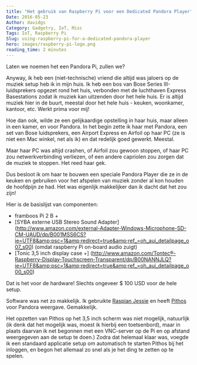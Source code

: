 ```yaml
---
title: "Het gebruik van Raspberry Pi voor een Dedicated Pandora Player"
Date: 2016-05-23
Author: davidgs
Category: Gadgetry, IoT, Misc
Tags: IoT, Raspberry Pi
Slug: using-raspberry-pi-for-a-dedicated-pandora-player
hero: images/raspberry-pi-logo.png
reading_time: 2 minutes
---
```


Laten we noemen het een Pandora Pi, zullen we?

Anyway, ik heb een (niet-technische) vriend die altijd was jaloers op de muziek setup heb ik in mijn huis. Ik heb een bos van Bose Series III-luidsprekers opgezet rond het huis, verbonden met de luchthaven Express Basestations zodat ik muziek kan uitzenden door het hele huis. Er is altijd muziek hier in de buurt, meestal door het hele huis - keuken, woonkamer, kantoor, etc. Werkt prima voor mij!

Hoe dan ook, wilde ze een gelijkaardige opstelling in haar huis, maar alleen in een kamer, en voor Pandora. In het begin zette ik haar met Pandora, een set van Bose luidsprekers, een Airport Express en Airfoil op haar PC (ze is niet een Mac winkel, net als ik) en dat redelijk goed gewerkt. Meestal.

Maar haar PC was altijd crashen, of Airfoil zou gewoon stoppen, of haar PC zou netwerkverbinding verliezen, of een andere capriolen zou zorgen dat de muziek te stoppen. Het reed haar gek.

Dus besloot ik om haar te bouwen een speciale Pandora Player die ze in de keuken en gebruiken voor het afspelen van muziek zonder al kon houden de hoofdpijn ze had. Het was eigenlijk makkelijker dan ik dacht dat het zou zijn!

Hier is de basislijst van componenten:

- framboos Pi 2 B +
- [SYBA externe USB Stereo Sound Adapter] (http://www.amazon.com/external-Adapter-Windows-Microphone-SD-CM-UAUD/dp/B001MSS6CS?ie=UTF8&amp;psc=1&amp;redirect=true&amp;ref_=oh_aui_detailpage_o07_s00) (omdat raspberry Pi on-board audio zuigt)
- [Tonic 3,5 inch display case +] (http://www.amazon.com/Tontec®-Raspberry-Display-Touchscreen-Transparent/dp/B00NANNJLQ?ie=UTF8&amp;psc=1&amp;redirect=true&amp;ref_=oh_aui_detailpage_o00_s00)

Dat is het voor de hardware! Slechts ongeveer $ 100 USD voor de hele setup.

Software was net zo makkelijk. Ik gebruikte [Raspian Jessie](https://www.raspberrypi.org/downloads/raspbian/) en heeft [Pithos](http://pithos.github.io) voor Pandora weergave. Gemakkelijk.

Het opzetten van Pithos op het 3,5 inch scherm was niet mogelijk, natuurlijk (ik denk dat het mogelijk was, moest ik hierbij een toetsenbord), maar in plaats daarvan ik net begonnen met een VNC-server op de Pi en op afstand weergegeven aan de setup te doen.) Zodra dat helemaal klaar was, voegde ik een standaard applicatie setup om automatisch te starten Pithos bij het inloggen, en begon het allemaal zo snel als je het ding te zetten op te spelen.
